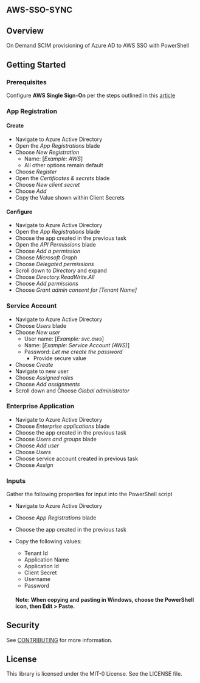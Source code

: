 ## AWS-SSO-SYNC

## Overview
On Demand SCIM provisioning of Azure AD to AWS SSO with PowerShell

## Getting Started

### Prerequisites

Configure **AWS Single Sign-On** per the steps outlined in this [article](https://aws.amazon.com/blogs/aws/the-next-evolution-in-aws-single-sign-on/)

### App Registration

#### Create

- Navigate to Azure Active Directory
- Open the _App Registrations_ blade
- Choose _New Registration_
  - Name: [_Example: AWS_]
  - All other options remain default
- Choose _Register_
- Open the _Certificates & secrets_ blade
- Choose _New client secret_
- Choose _Add_
- Copy the Value shown within Client Secrets

#### Configure

- Navigate to Azure Active Directory
- Open the _App Registrations_ blade
- Choose the app created in the previous task
- Open the _API Permissions_ blade
- Choose _Add a permission_
- Choose _Microsoft Graph_
- Choose _Delegated permissions_
- Scroll down to _Directory_ and expand
- Choose _Directory.ReadWrite.All_
- Choose _Add permissions_
- Choose _Grant admin consent for [Tenant Name]_


### Service Account

- Navigate to Azure Active Directory
- Choose _Users_ blade
- Choose _New user_
  - User name: [_Example: svc.aws_]
  - Name: [_Example: Service Account (AWS)_]
  - Password: _Let me create the password_
    - Provide secure value
- Choose _Create_
- Navigate to new user
- Choose _Assigned roles_
- Choose _Add assignments_
- Scroll down and Choose _Global administrator_



### Enterprise Application

- Navigate to Azure Active Directory
- Choose _Enterprise applications_ blade
- Choose the app created in the previous task
- Choose _Users and groups_ blade
- Choose _Add user_
- Choose _Users_
- Choose service account created in previous task
- Choose _Assign_

### Inputs

Gather the following properties for input into the PowerShell script

- Navigate to Azure Active Directory
- Choose _App Registrations_ blade
- Choose the app created in the previous task
- Copy the following values:
  - Tenant Id
  - Application Name
  - Application Id
  - Client Secret
  - Username
  - Password

  #### Note: When copying and pasting in Windows, choose the PowerShell icon, then Edit > Paste.



## Security

See [CONTRIBUTING](CONTRIBUTING.md#security-issue-notifications) for more information.

## License

This library is licensed under the MIT-0 License. See the LICENSE file.

